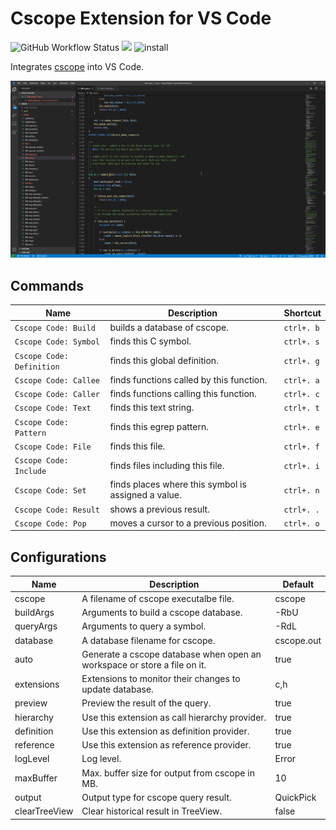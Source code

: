 # Cscope Extension for VS Code
![GitHub Workflow Status](https://img.shields.io/github/actions/workflow/status/SeungukShin/cscope-code/ci.yml?branch=master)
[![](https://img.shields.io/visual-studio-marketplace/v/SeungukShin.cscope-code)](https://marketplace.visualstudio.com/items?itemName=SeungukShin.cscope-code)
![install](https://img.shields.io/visual-studio-marketplace/i/SeungukShin.cscope-code)

Integrates [cscope](http://cscope.sourceforge.net) into VS Code.

![demo](https://raw.githubusercontent.com/SeungukShin/cscope-code/master/resources/demo.gif)

## Commands

| Name                      | Description                                         | Shortcut   |
|---------------------------|-----------------------------------------------------|------------|
| `Cscope Code: Build`      | builds a database of cscope.                        | `ctrl+. b` |
| `Cscope Code: Symbol`     | finds this C symbol.                                | `ctrl+. s` |
| `Cscope Code: Definition` | finds this global definition.                       | `ctrl+. g` |
| `Cscope Code: Callee`     | finds functions called by this function.            | `ctrl+. a` |
| `Cscope Code: Caller`     | finds functions calling this function.              | `ctrl+. c` |
| `Cscope Code: Text`       | finds this text string.                             | `ctrl+. t` |
| `Cscope Code: Pattern`    | finds this egrep pattern.                           | `ctrl+. e` |
| `Cscope Code: File`       | finds this file.                                    | `ctrl+. f` |
| `Cscope Code: Include`    | finds files including this file.                    | `ctrl+. i` |
| `Cscope Code: Set`        | finds places where this symbol is assigned a value. | `ctrl+. n` |
| `Cscope Code: Result`     | shows a previous result.                            | `ctrl+. .` |
| `Cscope Code: Pop`        | moves a cursor to a previous position.              | `ctrl+. o` |

## Configurations

| Name          | Description                                                              | Default     |
|---------------|--------------------------------------------------------------------------|-------------|
| cscope        | A filename of cscope executalbe file.                                    | cscope      |
| buildArgs     | Arguments to build a cscope database.                                    | -RbU        |
| queryArgs     | Arguments to query a symbol.                                             | -RdL        |
| database      | A database filename for cscope.                                          | cscope.out  |
| auto          | Generate a cscope database when open an workspace or store a file on it. | true        |
| extensions    | Extensions to monitor their changes to update database.                  | c,h         |
| preview       | Preview the result of the query.                                         | true        |
| hierarchy     | Use this extension as call hierarchy provider.                           | true        |
| definition    | Use this extension as definition provider.                               | true        |
| reference     | Use this extension as reference provider.                                | true        |
| logLevel      | Log level.                                                               | Error       |
| maxBuffer     | Max. buffer size for output from cscope in MB.                           | 10          |
| output        | Output type for cscope query result.                                     | QuickPick   |
| clearTreeView | Clear historical result in TreeView.                                     | false       |
